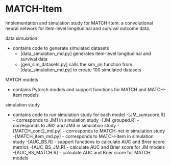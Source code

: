 # MATCH-Item
Implementation and simulation study for MATCH-Item: a convolutional neural network for item-level longitudinal and survival outcome data.

data simulation
- contains code to generate simulated datasets
	- [data_simulation_md.py] generates item-level longitudinal and survival data
	- [gen_sim_datasets.py] calls the sim_jm function from [data_simulation_md.py]
	  to create 100 simulated datasets

MATCH models
- contains Pytorch models and support functions for MATCH and MATCH-item models

simulation study
- contains code to run simulation study for each model
	-[JM_sumscore.R]     - corresponds to JM1 in simulation study
	-[JM_grouped.R]      - corresponds to JM2 and JM3 in simulation study
	-[MATCH_cont2_md.py] - corresponds to MATCH-net in simulation study
	-[MATCH_item_md.py]  - corresponds to MATCH-item in simulation study
	-[AUC_BS.R]          - support functions to calculate AUC and Brier score metrics
      -[AUC_BS_JM.R]       - calculate AUC and Brier score for JM models
	-[AUC_BS_MATCH.R]    - calculate AUC and Brier score for MATCH models
